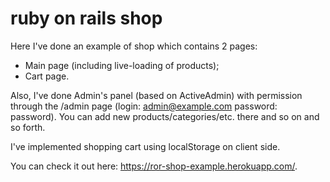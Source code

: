 ruby on rails shop
=================
Here I've done an example of shop which contains 2 pages:
- Main page (including live-loading of products);
- Cart page.

Also, I've done Admin's panel (based on ActiveAdmin) with permission through the /admin page (login: admin@example.com password: password).
You can add new products/categories/etc. there and so on and so forth.

I've implemented shopping cart using localStorage on client side.

You can check it out here: https://ror-shop-example.herokuapp.com/.

